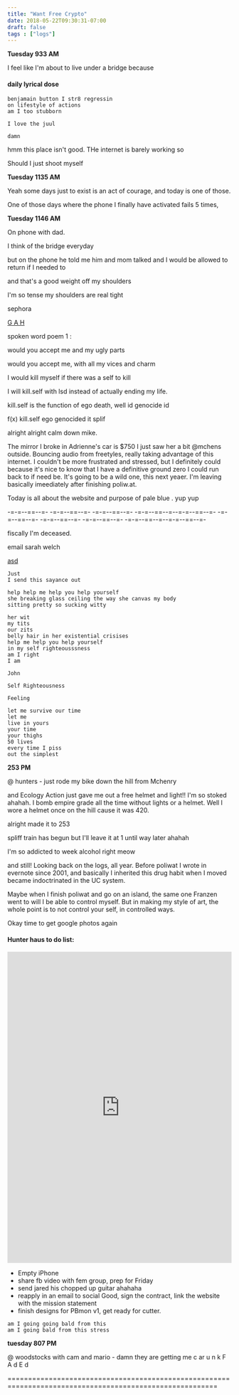 ```yaml
---
title: "Want Free Crypto"
date: 2018-05-22T09:30:31-07:00
draft: false
tags : ["logs"]
---
```


**Tuesday 933 AM**

I feel like I'm about to live under a bridge because


#### daily lyrical dose

```
benjamain button I str8 regressin
on lifestyle of actions
am I too stubborn

I love the juul

damn
```

hmm this place isn't good. THe internet is barely working so

Should I just shoot myself


**Tuesday 1135 AM**

  Yeah some days just to exist is an act of courage, and today is one of those.

  One of those days where the phone I finally have activated fails 5 times,

**Tuesday 1146 AM**

On phone with dad.






I think of the bridge everyday

but on the phone he told me him and mom talked and I would be allowed to return if I needed to

and that's a good weight off my shoulders

I'm so tense my shoulders are real tight





sephora


<a href="https://academic.oup.com/nc/article/2017/1/nix016/3916730">G A H</a>




spoken word poem 1 :

would you accept me and my ugly parts

would you accept me, with all my vices
and charm

I would kill myself if there was a self to kill

I will kill.self with lsd instead of actually ending my life.  



kill.self is the function of ego death, well id genocide id


f(x) kill.self ego genocided it splif


alright alright calm down mike.

The mirror I broke in Adrienne's car is $750   I just saw her a bit @mchens outside. Bouncing audio from freetyles, really taking advantage of this internet. I couldn't be more frustrated and stressed, but I definitely could because it's nice to know that I have a definitive ground zero I could run back to if need be.  It's going to be a wild one, this next yeaer. I'm leaving basically imeediately after finishing poliw.at.

Today is all about the website and purpose of pale blue . yup yup


-=-=--==--=- -=-=--==--=- -=-=--==--=- -=-=--==--=--=-=--==--=-
-=-=--==--=- -=-=--==--=- -=-=--==--=- -=-=--==--=--=-=--==--=-

fiscally I'm deceased.

email sarah welch


<a href="https://paleble.fm/"> asd</a>


```
Just
I send this sayance out

help help me help you help yourself
she breaking glass ceiling the way she canvas my body
sitting pretty so sucking witty

her wit
my tits
our zits
belly hair in her existential crisises
help me help you help yourself
in my self righteousssness
am I right
I am

John

Self Righteousness

Feeling

let me survive our time
let me
live in yours
your time
your thighs
50 lives
every time I piss
out the simplest
```


**253 PM**

@ hunters - just rode my bike down the hill from Mchenry

and Ecology Action just gave me out a free helmet and light!! I'm so stoked ahahah. I bomb empire grade all the time without lights or a helmet. Well I wore a helmet once on the hill cause it was 420.

alright made it to 253

spliff train has begun but I'll leave it at 1 until way later ahahah

I'm so addicted to week alcohol right meow

and still! Looking back on the logs, all year. Before poliwat I wrote in evernote since 2001, and basically I inherited this drug habit when I moved became indoctrinated in the UC system.

Maybe when I finish poliwat and go on an island, the same one Franzen went to will I be able to control myself. But in making my style of art, the whole point is to not control your self, in controlled ways.


Okay time to get google photos again

#### Hunter haus to do list:


<iframe width="100%" height="700" scrolling="no" frameborder="no" allow="autoplay" src="https://w.soundcloud.com/player/?url=https%3A//api.soundcloud.com/tracks/447829134%3Fsecret_token%3Ds-Eupp9&color=%23ff5500&auto_play=false&hide_related=false&show_comments=true&show_user=true&show_reposts=false&show_teaser=true&visual=true"></iframe>



  - Empty iPhone
  - share fb video with fem group, prep for Friday
  - send jared his chopped up guitar ahahaha
  - reapply in an email to social Good, sign the contract, link the website with the mission statement
  - finish designs for PBmon v1, get ready for cutter.

```
am I going going bald from this
am I going bald from this stress
```


**tuesday 807 PM**

@ woodstocks with cam and mario - damn they are getting me c ar u n k  F A d E d

=========================================================================================================
